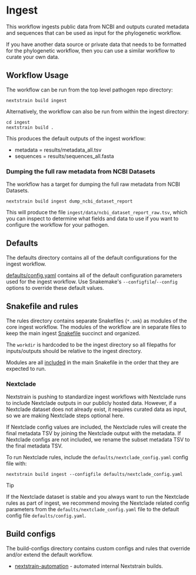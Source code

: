 # Ingest

This workflow ingests public data from NCBI and outputs curated metadata and
sequences that can be used as input for the phylogenetic workflow.

If you have another data source or private data that needs to be formatted for
the phylogenetic workflow, then you can use a similar workflow to curate your
own data.

## Workflow Usage

The workflow can be run from the top level pathogen repo directory:
```
nextstrain build ingest
```

Alternatively, the workflow can also be run from within the ingest directory:
```
cd ingest
nextstrain build .
```

This produces the default outputs of the ingest workflow:

- metadata      = results/metadata_all.tsv
- sequences     = results/sequences_all.fasta

### Dumping the full raw metadata from NCBI Datasets

The workflow has a target for dumping the full raw metadata from NCBI Datasets.

```
nextstrain build ingest dump_ncbi_dataset_report
```

This will produce the file `ingest/data/ncbi_dataset_report_raw.tsv`,
which you can inspect to determine what fields and data to use if you want to
configure the workflow for your pathogen.

## Defaults

The defaults directory contains all of the default configurations for the ingest workflow.

[defaults/config.yaml](defaults/config.yaml) contains all of the default configuration parameters
used for the ingest workflow. Use Snakemake's `--configfile`/`--config`
options to override these default values.

## Snakefile and rules

The rules directory contains separate Snakefiles (`*.smk`) as modules of the core ingest workflow.
The modules of the workflow are in separate files to keep the main ingest [Snakefile](Snakefile) succinct and organized.

The `workdir` is hardcoded to be the ingest directory so all filepaths for
inputs/outputs should be relative to the ingest directory.

Modules are all [included](https://snakemake.readthedocs.io/en/stable/snakefiles/modularization.html#includes)
in the main Snakefile in the order that they are expected to run.

### Nextclade

Nextstrain is pushing to standardize ingest workflows with Nextclade runs to include Nextclade outputs in our publicly
hosted data. However, if a Nextclade dataset does not already exist, it requires curated data as input, so we are making
Nextclade steps optional here.

If Nextclade config values are included, the Nextclade rules will create the final metadata TSV by joining the Nextclade
output with the metadata. If Nextclade configs are not included, we rename the subset metadata TSV to the final metadata TSV.

To run Nextclade rules, include the `defaults/nextclade_config.yaml` config file with:

```
nextstrain build ingest --configfile defaults/nextclade_config.yaml
```

> [!TIP]
> If the Nextclade dataset is stable and you always want to run the Nextclade rules as part of ingest, we recommend
moving the Nextclade related config parameters from the `defaults/nextclade_config.yaml` file to the default config file
`defaults/config.yaml`.

## Build configs

The build-configs directory contains custom configs and rules that override and/or
extend the default workflow.

- [nextstrain-automation](build-configs/nextstrain-automation/) - automated internal Nextstrain builds.



